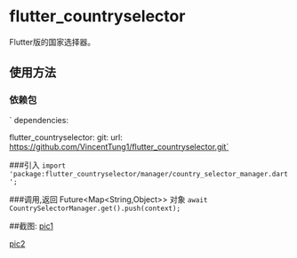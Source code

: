 # flutter_countryselector
Flutter版的国家选择器。


## 使用方法

  ### 依赖包
  `
  dependencies:

  flutter_countryselector:
       git:
         url: https://github.com/VincentTung1/flutter_countryselector.git`

  ###引入
  `import 'package:flutter_countryselector/manager/country_selector_manager.dart';`

  ###调用,返回  Future<Map<String,Object>> 对象
 `await CountrySelectorManager.get().push(context);`


##截图:
  [pic1](/pictures/pic1.png)

  [pic2](/pictures/pic2.png)